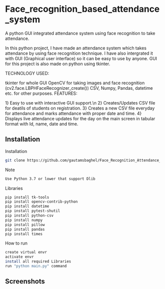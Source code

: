 
# Face_recognition_based_attendance_system

A python GUI integrated attendance system using face recognition to take attendance.

In this python project, I have made an attendance system which takes attendance by using face recognition technique. I have also intergrated it with GUI (Graphical user interface) so it can be easy to use by anyone. GUI for this project is also made on python using tkinter.

TECHNOLOGY USED:

tkinter for whole GUI
OpenCV for taking images and face recognition (cv2.face.LBPHFaceRecognizer_create())
CSV, Numpy, Pandas, datetime etc. for other purposes.
FEATURES:

1} Easy to use with interactive GUI support.\n
2} Creates/Updates CSV file for deatils of students on registration.
3} Creates a new CSV file everyday for attendance and marks attendance with proper date and time.
4} Displays live attendance updates for the day on the main screen in tabular format with Id, name, date and time.


## Installation

Installation 

```bash
git clone https://github.com/gautamsbaghel/Face_Recognition_Attendance_System.git
```
Note

```bash
Use Python 3.7 or lower that support Dlib 
```

Libraries

```bash
pip install tk-tools
pip install opencv-contrib-python
pip install datetime
pip install pytest-shutil
pip install python-csv
pip install numpy
pip install pillow 
pip install pandas
pip install times
```
How to run


```bash
create virtual envr
activate envr
install all required Libraries
run "python main.py" command
```
## Screenshots


